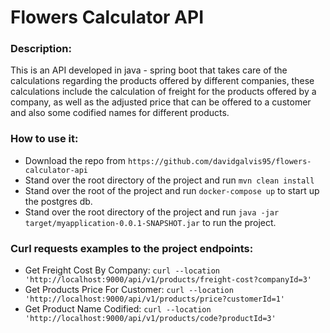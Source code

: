 # Flowers Calculator API

### Description:

This is an API developed in java - spring boot that takes care of the calculations regarding the products offered by different companies, these calculations include the calculation of freight for the products offered by a company, as well as the adjusted price that can be offered to a customer and also some codified names for different products.

### How to use it:

* Download the repo from `https://github.com/davidgalvis95/flowers-calculator-api`
* Stand over the root directory of the project and run `mvn clean install` 
* Stand over the root of the project and run `docker-compose up` to start up the postgres db.
* Stand over the root directory of the project and run `java -jar target/myapplication-0.0.1-SNAPSHOT.jar` to run the project.

### Curl requests examples to the project endpoints:

* Get Freight Cost By Company: `curl --location 'http://localhost:9000/api/v1/products/freight-cost?companyId=3'`
* Get Products Price For Customer: `curl --location 'http://localhost:9000/api/v1/products/price?customerId=1'`
* Get Product Name Codified: `curl --location 'http://localhost:9000/api/v1/products/code?productId=3'`



